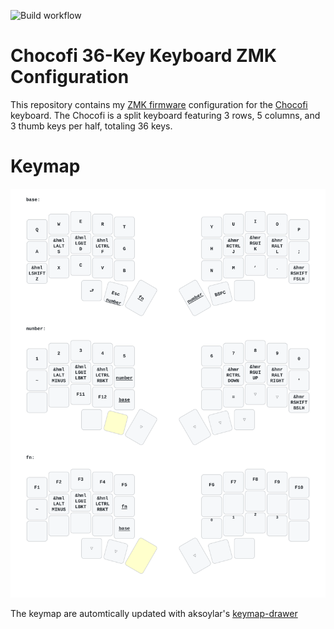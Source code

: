 ![Build workflow](https://github.com/notaduck/zmk-chocofi-config/actions/workflows/build.yml/badge.svg)

# Chocofi 36-Key Keyboard ZMK Configuration

This repository contains my [ZMK firmware](https://github.com/zmkfirmware/zmk/) configuration for the [Chocofi](https://github.com/pashutk/chocofi) keyboard. The Chocofi is a split keyboard featuring 3 rows, 5 columns, and 3 thumb keys per half, totaling 36 keys.

# Keymap 

![](keymap-drawer/corne.svg)

The keymap are automtically updated with aksoylar's [keymap-drawer](https://github.com/caksoylar/keymap-drawer)
